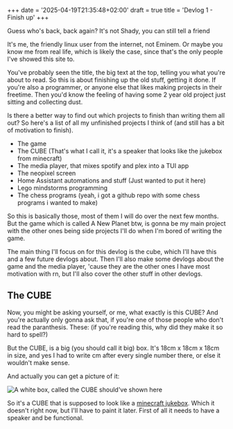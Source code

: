+++
date = '2025-04-19T21:35:48+02:00'
draft = true
title = 'Devlog 1 - Finish up'
+++

Guess who's back, back again?
It's not Shady, you can still tell a friend

It's me, the friendly linux user from the internet, not Eminem. Or maybe you know me from real life, which is likely the case, since that's the only people I've showed this site to.

You've probably seen the title, the big text at the top, telling you what you're about to read. So this is about finishing up the old stuff, getting it done. If you're also a programmer, or anyone else that likes making projects in their freetime. Then you'd know the feeling of having some 2 year old project just sitting and collecting dust.

Is there a better way to find out which projects to finish than writing them all out? So here's a list of all my unfinished projects I think of (and still has a bit of motivation to finish).

- The game
- The CUBE (That's what I call it, it's a speaker that looks like the jukebox from minecraft)
- The media player, that mixes spotify and plex into a TUI app
- The neopixel screen
- Home Assistant automations and stuff (Just wanted to put it here)
- Lego mindstorms programming
- The chess programs (yeah, i got a github repo with some chess programs i wanted to make)

So this is basically those, most of them I will do over the next few months. But the game which is called A New Planet btw, is gonna be my main project with the other ones being side projects I'll do when I'm bored of writing the game.

The main thing I'll focus on for this devlog is the cube, which I'll have this and a few future devlogs about. Then I'll also make some devlogs about the game and the media player, 'cause they are the other ones I have most motivation with rn, but I'll also cover the other stuff in other devlogs.

## The CUBE

Now, you might be asking yourself, or me, what exactly is this CUBE? And you're actually only gonna ask that, if you're one of those people who don't read the paranthesis. These: (if you're reading this, why did they make it so hard to spell?)

But the CUBE, is a big (you should call it big) box. It's 18cm x 18cm x 18cm in size, and yes I had to write cm after every single number there, or else it wouldn't make sense.

And actually you can get a picture of it:

![A white box, called the CUBE should've shown here](/images/theCUBE.jpg)

So it's a CUBE that is supposed to look like a [minecraft jukebox](https://minecraft.wiki/w/Jukebox). Which it doesn't right now, but I'll have to paint it later. First of all it needs to have a speaker and be functional.
